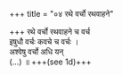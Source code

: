 +++
title = "०४ रथे वर्चो रथवाहने"

+++
रथे वर्चो रथवाहने च वर्च  
इषुधौ वर्चः कवचे च वर्चः ।  
अश्वेषु वर्चो अधि यन्  
(…) ॥ +++(see 1d)+++